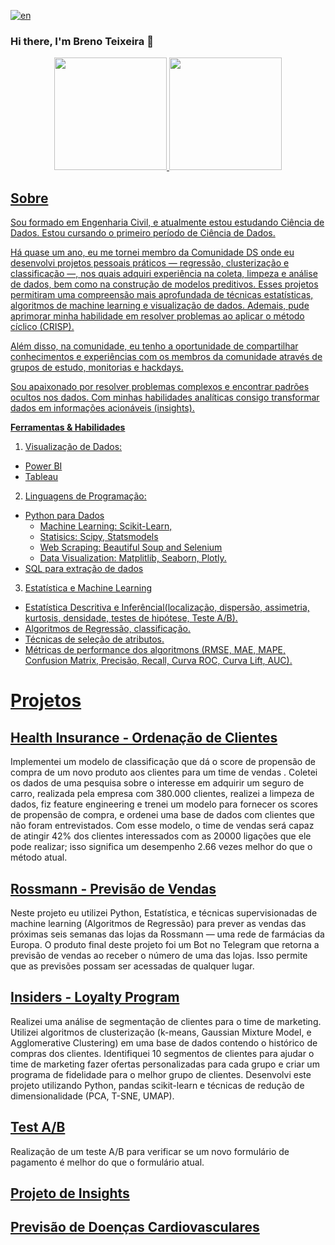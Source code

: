 [![en](https://img.shields.io/badge/lang-en-red.svg)](https://github.com/BrenoTeixeira)


### Hi there, I'm Breno Teixeira 👋
<div align="center">
<a href="https://github.com/BrenoTeixeira">
<img height="180em" src="https://github-readme-stats.vercel.app/api?username=BrenoTeixeira&show_icons=true&theme=gruvbox"
/>
<img  height="180em"                                   
src="https://github-readme-stats.vercel.app/api/top-langs/?username=BrenoTeixeira&theme=gruvbox&layout=compact"
/>                      
</div>

## Sobre
Sou formado em Engenharia Civil, e atualmente estou estudando Ciência de Dados. Estou cursando o primeiro período de Ciência de Dados.

Há quase um ano, eu me tornei membro da Comunidade DS onde eu desenvolvi projetos pessoais práticos — regressão, clusterização e classificação —, nos quais adquiri experiência na coleta, limpeza e análise de dados, bem como na construção de modelos preditivos. Esses projetos permitiram uma compreensão mais aprofundada de técnicas estatísticas, algoritmos de machine learning e visualização de dados. Ademais, pude aprimorar minha habilidade em resolver problemas ao aplicar o método cíclico (CRISP). 

Além disso, na comunidade, eu tenho a oportunidade de compartilhar conhecimentos e experiências com os membros da comunidade através de grupos de estudo, monitorias e hackdays.

Sou apaixonado por resolver problemas complexos e encontrar padrões ocultos nos dados. Com minhas habilidades analíticas consigo transformar dados em informações acionáveis (insights).


**Ferramentas & Habilidades**

1. Visualização de Dados:
  - Power BI
  - Tableau
    
2. Linguagens de Programação:
  - Python para Dados
    - Machine Learning: Scikit-Learn,
    - Statisics: Scipy, Statsmodels
    - Web Scraping: Beautiful Soup and Selenium
    - Data Visualization: Matplitlib, Seaborn, Plotly.
  - SQL para extração de dados
    
3. Estatística e Machine Learning
  - Estatística Descritiva e Inferêncial(localização, dispersão, assimetria, kurtosis, densidade, testes de hipótese, Teste A/B).
  - Algoritmos de Regressão, classificação.
  - Técnicas de seleção de atributos.
  - Métricas de performance dos algoritmons (RMSE, MAE, MAPE, Confusion Matrix, Precisão, Recall, Curva ROC, Curva Lift, AUC).


# Projetos

## [Health Insurance - Ordenação de Clientes](https://github.com/BrenoTeixeira/health_insurance_ranking)

Implementei um modelo de classificação que dá o score de propensão de compra de um novo produto aos clientes para um time de vendas . Coletei os dados de uma pesquisa sobre o interesse em adquirir um seguro de carro, realizada pela empresa com 380.000  clientes, realizei a limpeza de dados, fiz feature engineering e trenei um modelo para fornecer os scores de propensão de compra, e ordenei uma base de dados com clientes que não foram entrevistados. Com esse modelo, o time de vendas será capaz de atingir 42% dos clientes interessados com as 20000 ligações que ele pode realizar; isso significa um desempenho 2.66 vezes melhor do que o método atual.

## [Rossmann - Previsão de Vendas](https://github.com/BrenoTeixeira/rossman-sales-prediction-project)

Neste projeto eu utilizei Python, Estatística, e técnicas supervisionadas de machine learning (Algoritmos de Regressão) para prever as vendas das próximas seis semanas das lojas da Rossmann — uma rede de farmácias da Europa. O produto final deste projeto foi um Bot no Telegram que retorna a previsão de vendas ao receber o número de uma das lojas. Isso permite que as previsões possam ser acessadas de qualquer lugar.

## [Insiders - Loyalty Program](https://github.com/BrenoTeixeira/insider_fidelity_program)

Realizei uma análise de segmentação de clientes para o time de marketing. Utilizei algoritmos de clusterização (k-means, Gaussian Mixture Model, e Agglomerative Clustering) em uma base de dados contendo o histórico de compras dos clientes. Identifiquei 10 segmentos de clientes para ajudar o time de marketing fazer ofertas personalizadas para cada grupo e criar um programa de fidelidade para o melhor grupo de clientes. Desenvolvi este projeto utilizando Python, pandas scikit-learn e técnicas de redução de dimensionalidade (PCA, T-SNE, UMAP).

## [Test A/B](https://github.com/BrenoTeixeira/test_AB_eletronic_house)

Realização de um teste A/B para verificar se um novo formulário de pagamento é melhor do que o formulário atual.

## [Projeto de Insights](https://github.com/BrenoTeixeira/house-rocket-insights-project)



## [Previsão de Doenças Cardiovasculares](https://github.com/BrenoTeixeira/cardio_catch_disease)

<!--
**BrenoTeixeira/BrenoTeixeira** is a ✨ _special_ ✨ repository because its `README.md` (this file) appears on your GitHub profile.

Here are some ideas to get you started:

- 🔭 I’m currently working on ...
- 🌱 I’m currently learning ...
- 👯 I’m looking to collaborate on ...
- 🤔 I’m looking for help with ...
- 💬 Ask me about ...
- 📫 How to reach me: ...
- 😄 Pronouns: ...
- ⚡ Fun fact: ...
-->
